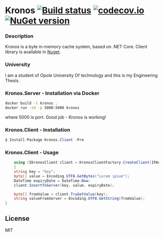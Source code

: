 # Kronos  [![Build status](https://ci.appveyor.com/api/projects/status/26qj17kq09btkkql?svg=true)](https://ci.appveyor.com/project/LukaszPyrzyk/binaryformatter) [![codecov.io](https://codecov.io/github/lukasz-pyrzyk/Kronos/coverage.svg?branch=master)](https://codecov.io/github/lukasz-pyrzyk/Kronos?branch=master) [![NuGet version](https://badge.fury.io/nu/Kronos.Client.svg)](https://badge.fury.io/nu/Kronos.Client)
### Description
Kronos is a byte in-memory cache system, based on .NET Core. Client library is available in [Nuget](https://www.nuget.org/packages/Kronos.Client/).

### University
I am a student of Opole University Of technology and this is my Engineering Thesis.

### Kronos.Server - Installation via Docker
```bash
docker build -t kronos .
docker run -td -p 5000:5000 kronos
```
where 5000 is port. Good job - Kronos is working!

### Kronos.Client - Installation
```csharp
$ Install-Package Kronos.Client -Pre
```

### Kronos.Client - Usage
```csharp
    using (IKronosClient client = KronosClientFactory.CreateClient(IPAddress.Parse("192.168.0.2"), 5000))
    {
    string key = "key";
    byte[] value = Encoding.UTF8.GetBytes("Lorem ipsum");
    DateTime expiryDate = DateTime.Now;
    client.InsertToServer(key, value, expiryDate);

    byte[] fromValue = client.TryGetValue(key);
    string valueFromServer = Encoding.UTF8.GetString(fromValue);
}
```
License
----
MIT

   [kronos-nuget]: <https://www.nuget.org/packages/Kronos.Client/>
   [protobuf-net-url]: <https://github.com/mgravell/protobuf-net>